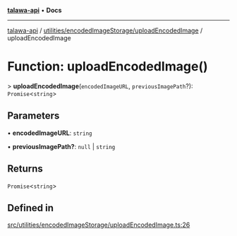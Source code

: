 [**talawa-api**](../../../../README.md) • **Docs**

***

[talawa-api](../../../../modules.md) / [utilities/encodedImageStorage/uploadEncodedImage](../README.md) / uploadEncodedImage

# Function: uploadEncodedImage()

\> **uploadEncodedImage**(`encodedImageURL`, `previousImagePath`?): `Promise`\<`string`\>

## Parameters

• **encodedImageURL**: `string`

• **previousImagePath?**: `null` \| `string`

## Returns

`Promise`\<`string`\>

## Defined in

[src/utilities/encodedImageStorage/uploadEncodedImage.ts:26](https://github.com/PalisadoesFoundation/talawa-api/blob/7fc9f13527dc6ead651f268e58527dcc279b95bc/src/utilities/encodedImageStorage/uploadEncodedImage.ts#L26)

